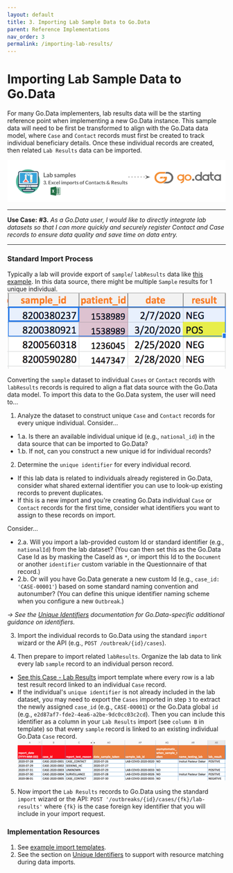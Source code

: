 ```yaml
---
layout: default
title: 3. Importing Lab Sample Data to Go.Data
parent: Reference Implementations
nav_order: 3
permalink: /importing-lab-results/
---
```

# Importing Lab Sample Data to Go.Data
For many Go.Data implementers, lab results data will be the starting reference point when implementing a new Go.Data instance. This sample data will need to be first be transformed to align with the Go.Data data model, where `Case` and `Contact` records must first be created to track individual beneficiary details. Once these individual records are created, then related `Lab Results` data can be imported. 

![use-case-3](../assets/use-case-3.png)

---
**Use Case:**
**#3.** _As a Go.Data user, I would like to directly integrate lab datasets so that I can more quickly and securely register Contact and Case records to ensure data quality and save time on data entry._

---

### Standard Import Process
Typically a lab will provide export of `sample`/ `labResults` data like [this example](https://docs.google.com/spreadsheets/d/1xwqHwjb8aRwycRzz5Sk0MLtoOwSc6UhqLolV4ylcHLc/edit?usp=sharing). In this data source, there might be multiple `Sample` results for 1 unique individual. 
![lab-samples2](../assets/lab-samples2.png)

Converting the `sample` dataset to individual `Cases` or `Contact` records with `labResults` records is required to align a flat data source with the Go.Data data model. To import this data to the Go.Data system, the user will need to...

1. Analyze the dataset to construct unique `Case` and `Contact` records for every unique individual. Consider...

* 1.a. Is there an available individual unique id (e.g., `national_id`) in the data source that can be imported to Go.Data? 
* 1.b. If not, can you construct a new unique id for individual records? 

2. Determine the `unique identifier` for every individual record. 
- If this lab data is related to individuals already registered in Go.Data, consider what shared external identifier you can use to look-up existing records to prevent duplicates. 
- If this is a new import and you're creating Go.Data individual `Case` or `Contact` records for the first time, consider what identifiers you want to assign to these records on import. 

Consider...
* 2.a. Will you import a lab-provided custom Id or standard identifier (e.g., `nationalId`) from the lab dataset? (You can then set this as the Go.Data Case Id as by masking the CaseId as `*`, or import this Id to the `Document` or another `identifier` custom variable in the Questionnaire of that record.)
* 2.b. Or will you have Go.Data generate a new custom Id (e.g., `case_id: 'CASE-00001'`) based on some standard naming convention and autonumber? (You can define this unique identifier naming scheme when you configure a new `Outbreak`.)

_→ See the [Unique Identifiers](https://worldhealthorganization.github.io/godata/unique-identifiers/) documentation for Go.Data-specific additional guidance on identifiers._

3. Import the individual records to Go.Data using the standard `import` wizard or the API (e.g., `POST /outbreak/{id}/cases`). 

4. Then prepare to import related `labResults`. Organize the lab data to link every lab `sample` record to an individual person record. 
- [See this Case - Lab Results](https://docs.google.com/spreadsheets/d/1Z2Duhg43FrIzs63xq3JWcqAXZ16dUYUI30V4D2N3RFg/edit#gid=1067465781) import template where every row is a lab test result record linked to an individual `Case` record. 
- If the individual's `unique identifier` is not already included in the lab dataset, you may need to export the `Cases` imported in step `3` to extract the newly assigned `case_id` (e.g., `CASE-00001`) or the Go.Data global `id` (e.g., `e2d87af7-fde2-4ea6-a2be-9dc0cc03c2cd`). Then you can include this identifier as a column in your `Lab Results` import (see `column B` in template) so that every `sample` record is linked to an existing individual Go.Data `Case` record. 
![labsample](../assets/lab-samples.png)

5. Now import the `Lab Results` records to Go.Data using the standard `import` wizard or the API: 
`POST '/outbreaks/{id}/cases/{fk}/lab-results'` where `{fk}` is the case foreign key identifier that you will include in your import request. 


### Implementation Resources
1. See [example import templates](https://drive.google.com/drive/folders/1H0dL6wwkRomNPdugFcUO0Ft0VbLwcxYm). 
2. See the section on [Unique Identifiers](https://worldhealthorganization.github.io/godata/unique-identifiers/) to support with resource matching during data imports. 

